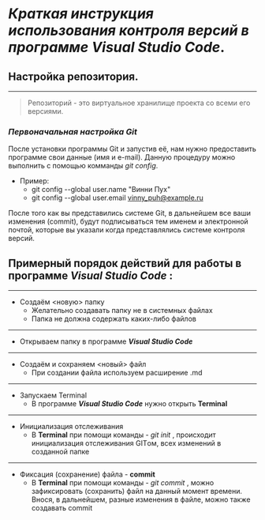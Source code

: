 # *Краткая инструкция использования контроля версий в программе Visual Studio Code*.








## Настройка репозитория.
---
> Репозиторий - это виртуальное хранилище проекта со всеми его версиями.


### ***Первоначальная настройка Git***
После установки программы Git и запустив её, нам нужно предоставить программе свои данные (имя и e-mail). Данную процедуру можно выполнить с помощью комманды *git config*.
* Пример:
    * git config --global user.name "Винни Пух"
    * git config --global user.email vinny_puh@example.ru

После того как вы представились системе Git, в дальнейшем все ваши изменения (commit), будут подписываться тем именем и электронной почтой, которые вы указали когда представлялись системе контроля версий.



## Примерный порядок действий для работы в программе _Visual Studio Code_ :
---
* Создаём <новую> папку
    * Желательно создавать папку не в системных файлах
    * Папка не должна содержать каких-либо файлов
---
* Открываем папку в программе ***Visual Studio Code***
---
* Создаём и сохраняем <новый> файл
    * При создании файла используем расширение .md
---
* Запускаем Terminal
    * В программе ***Visual Studio Code*** нужно открыть **Terminal**
---
* Инициализация отслеживания
    * В **Terminal** при помощи команды - *git init* , происходит инициализация отслеживания GITом, всех изменений в созданной папке
---
* Фиксация (сохранение) файла - **commit**
    * В **Terminal** при помощи команды - *git commit* , можно зафиксировать (сохранить) файл на данный момент времени. Внося, в дальнейшем, разные изменения в файле, можно также создавать commit
